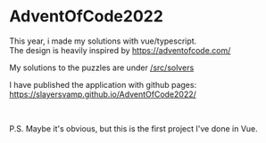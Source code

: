 # AdventOfCode2022

This year, i made my solutions with vue/typescript.  
The design is heavily inspired by <https://adventofcode.com/>

My solutions to the puzzles are under [/src/solvers](https://github.com/SlayerSvamp/AdventOfCode2022/tree/main/src/solvers)

I have published the application with github pages:  
<https://slayersvamp.github.io/AdventOfCode2022/>

$~$

P.S. Maybe it's obvious, but this is the first project I've done in Vue.
